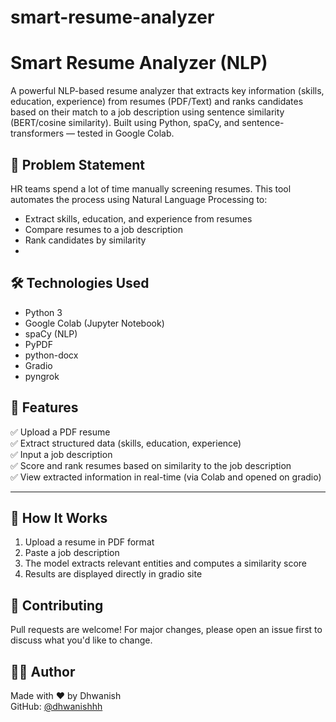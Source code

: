 # smart-resume-analyzer

# Smart Resume Analyzer (NLP)

A powerful NLP-based resume analyzer that extracts key information (skills, education, experience) from resumes (PDF/Text) and ranks candidates based on their match to a job description using sentence similarity (BERT/cosine similarity). Built using Python, spaCy, and sentence-transformers — tested in Google Colab.

## 🚀 Problem Statement

HR teams spend a lot of time manually screening resumes. This tool automates the process using Natural Language Processing to:

- Extract skills, education, and experience from resumes
- Compare resumes to a job description
- Rank candidates by similarity
- 
## 🛠️ Technologies Used

- Python 3
- Google Colab (Jupyter Notebook)
- spaCy (NLP)
- PyPDF
- python-docx
- Gradio
- pyngrok

## 🧪 Features

✅ Upload a PDF resume  
✅ Extract structured data (skills, education, experience)  
✅ Input a job description  
✅ Score and rank resumes based on similarity to the job description  
✅ View extracted information in real-time (via Colab and opened on gradio)

---

## 📒 How It Works

1. Upload a resume in PDF format
2. Paste a job description
3. The model extracts relevant entities and computes a similarity score
4. Results are displayed directly in gradio site

## 🤝 Contributing

Pull requests are welcome! For major changes, please open an issue first to discuss what you'd like to change.

## 🙋‍♂️ Author

Made with ❤️ by Dhwanish  
GitHub: [@dhwanishhh](https://github.com/dhwanishhh)
